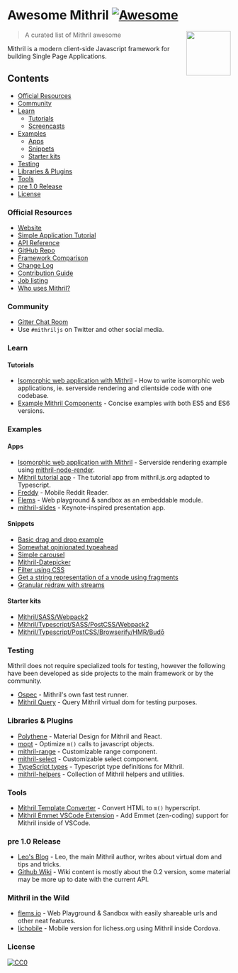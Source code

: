 # Awesome Mithril [![Awesome](https://cdn.rawgit.com/sindresorhus/awesome/d7305f38d29fed78fa85652e3a63e154dd8e8829/media/badge.svg)](https://github.com/sindresorhus/awesome)

[<img src="https://mithril.js.org/logo.svg" align="right" width="100">](https://mithril.js.org)

> A curated list of Mithril awesome

Mithril is a modern client-side Javascript framework for building Single Page Applications.

## Contents

- [Official Resources](#official-resources)
- [Community](#community)
- [Learn](#learn)
  * [Tutorials](#tutorials)
  * [Screencasts](#screencasts)
- [Examples](#examples)
  * [Apps](#apps)
  * [Snippets](#snippets)
  * [Starter kits](#starter-kits)
- [Testing](#testing)
- [Libraries & Plugins](#libraries--plugins)
- [Tools](#tools)
- [pre 1.0 Release](#pre-10-release)
- [License](#license)

### Official Resources

- [Website](https://mithril.js.org/)
- [Simple Application Tutorial](https://mithril.js.org/simple-application.html)
- [API Reference](https://mithril.js.org/api.html)
- [GitHub Repo](https://github.com/MithrilJS/mithril.js)
- [Framework Comparison](https://mithril.js.org/framework-comparison.html)
- [Change Log](https://mithril.js.org/change-log.html)
- [Contribution Guide](https://mithril.js.org/contributing.html)
- [Job listing](https://github.com/MithrilJS/mithril.js/wiki/JOBS)
- [Who uses Mithril?](https://github.com/MithrilJS/mithril.js/wiki/Who-Uses-Mithril)


### Community

- [Gitter Chat Room](https://gitter.im/mithriljs/mithril.js)
- Use `#mithriljs` on Twitter and other social media.

### Learn

#### Tutorials

- [Isomorphic web application with Mithril](https://isomorphic-mithril.mvlabs.it/en/) - How to write isomorphic web applications, ie. serverside rendering and clientside code with one codebase.
- [Example Mithril Components](https://mithril-examples.firebaseapp.com/) - Concise examples with both ES5 and ES6 versions.

### Examples

#### Apps

- [Isomorphic web application with Mithril](https://github.com/mvlabs/isomorphic-mithril) - Serverside rendering example using [mithril-node-render](https://github.com/MithrilJS/mithril-node-render).
- [Mithril tutorial app](https://github.com/spacejack/mithril-tutorial-ts) - The tutorial app from mithril.js.org adapted to Typescript.
- [Freddy](https://github.com/spacejack/freddy) - Mobile Reddit Reader.
- [Flems](https://github.com/porsager/flems) - Web playground & sandbox as an embeddable module.
- [mithril-slides](https://github.com/wulab/mithril-slides) - Keynote-inspired presentation app.

#### Snippets

- [Basic drag and drop example](https://codepen.io/grilchgristle/pen/rmaZag)
- [Somewhat opinionated typeahead](https://codepen.io/grilchgristle/pen/pPvGRg)
- [Simple carousel](https://github.com/spacejack/m-carousel)
- [Mithril-Datepicker](https://github.com/CreaturesInUnitards/mithril-datepicker)
- [Filter using CSS](https://flems.io/#0=N4IgzgpgNhDGAuEAmIBcIB0ArMIA0IAZgJYy6oDaoAdgIYC2EamAFvPVPiLAPbWL9mIAL54aDJumy4CvfhEHo5YeAAI6jMKoC8qgOQAZWgFcATtFUBRWqfgtaqgFLGoxJz1NI+qgCq0A7tQAng4A4hAeAObEtNTUqgBi5kgQpsSwANYOAIJxxFmqANIKQRDw8A4AsjbE1BCq2QBGpgy+PG7hURCxdFZI-rUOAGq0MGkOAOq11MSEyaoAQhAAbr4QYGAOAEqxKfXZngqJtPDE9LQsqgDKxptxDgCSaVrVpssOV7EO1qZ1KrX1BbmaheeIGMrpGLuSDleoATVoYHoANUr0iCnqlR49nojCQRQUSFGqi2xkaR0csTKiESyVS6Q+xKGZQcAHkZhVVEZlnwoZYkEE7EUar1CsQAF7ioKqIbEHhQHKuSANahYaAMtqNGJaQonel1VHEcbxV5BBUgvQYMAAB1c8AAFHp9ABKAA61HdMDUAEdjKlpbo9Hp3apQ6p3fQMPQeMZ+PavLBjIx+BhGjwBXhVMAQ6plsQIP5UKp7c6dAA+VQUHOh+iO2rW4zwPSZ7PxMOh95QP1F33+vDVsO86gN+BF+raCu90wB1QQDAVUzo+AYTt++c8Aw8fypADCiIgJYHwmd-bbNcdKjNEGbqin0oAZPfVAADAehjB31SuVDUHgOiinPAMCqAAVLorogAAJMAd7CBBAC6patu27ZIMQNoKkERa-nUb6qHBZ4vieA61noaHLB+frTs2eEaOsUa0Na9rxBOeHnnorg3shKHtoBMDYeum7bqYe6QIehHtqI6huhJqgye28mqPB7rHiIYggHRzAYLAGxcHIAjwEIwjwQQrjUBk5BUCAZicOgbDwNaYCoAA9M5sbWhkkTaTw9DOcidhpJwBDwEE1qSCAOAiPBwhAA)
- [Get a string representation of a vnode using fragments](https://flems.io/#0=N4IgZglgNgpgziAXAbVAOwIYFsZJAOgAsAXLKEAGhAGMB7NYmBvEAXwvW10QICsEqdBk2J4AbhgBOAAjCSMAcxwNpAXmkATWtQCuy4vmqSYGRgBFtekQDF5SkQAoAlAB00WfMbQaYkh3MV9CmksBwByQgBGMOCImCgoWjCnVzQAB387fXxISThiAGFCaA0nNg4QTBw8QzgBGnpGZh42AF0qKAg0AGsEFE5qniwIYkJJaEoQHUlyHhJiNLhEAHplnXTuhUNaLGXh0fGoAAFI-FOAVj2Rseh8fkniAE807hB71lbWIA)
- [Granular redraw with streams](https://flems.io/#0=N4IgZglgNgpgziAXAbVAOwIYFsZJAOgAsAXLKEAGhAGMB7NYmBvEAXwvW10QICsEqdBk2J4A9ACoAOmhkAVQhDgACAOQB5AEZwYAJwBue1crpYADvRHKYADzMxqxFcUIxlGYsV0qAJvGq6EJowPsrBULQA7vjyrsr6PrRYyrpMfqmhmgCeygAG+hAwkbnKkdBQKTAAtKlo6cpotLpYGFBQOWUuELJoALIQLoFQqioZuhiRJlnUsDFoCm4JSZV1eiFhObm16SVlbcr07ZU1aXqlrmjKLjAy+q0Arm5wXjDYyvdmPh7w+MoKSqVyg1aMQroEAObgs7giKaVqVHzjSJwOZbU66ErbPQqbrEWhXOKJZKNPzKPxwAJBdbZPI6WCOJq5CgyEGuXRlHRkmBgDD3KBOK7464mJIWNAiEYpWgg4F+OYyLQ6Ax6ACCnm8AB45AA+ZTAGRSYh3KCPRDKADKL2wWu1zNkThg9LxugA-GbnoE0OC7YaCkUABT6EkwM0ANWDAEow8GfS9VrpAw8Q38o8pw7Q-DJWAa0BIxDIhM8Dto9IZdMoALzKMD3NCOCD0f3ADxeOBm4DG03xJPm3TUVisCN6mTKZRiMTKADCqW+7i59lWDGUHteyUibmoGEu9zg920lOCgoOl1SWFoxpHIrQRc7birt971HwLTMgcruv0EcvqWI910l31S5R2PAJXkYZQmyJCh3HVNs9SxXRoLpBxnQHIdAOA4Dx2UAARCBQnXZQoVBDBl0dFCmgOcs4EIWg+QItwEKPXRpVBYMXQNYhDUNQtQUdSsriyexaDAMinUoitJLUD1unBVROO4rjiBdMkknwABHR5dCyc1yIZBNkP0r97UUw0zSJBSlOwgAlaomMOHJ6GXK1kg+L5GDgSzfSTZ8MFffR32HEylMNLB8AQ-1HWgiLP2M0ziEHS9R3YJLj1Pc8YH9dDUtHbCAFVrz3ClAkPMAWOSFdsBy7sTRgfA0n9LxHiHZRUpSoDRz9SJA0jILMNHH8-0uIMMzqltvHwLqetG4zMOzID5vmmRJGkS4JD+OIIgwHxZIAIQwctTDFKxCC3HwVBE0TKoqoqDxgMRa13fcSpuNblBaTAoRwJczverd7nhJi8QJNxaBLZVDtFSwGDmZR1oAdTcPwZgOxZCkmf06MYXQh1+pj-W6cUcerWt63oZxTq4t7hTBpUyxFcxodBPYKm6fRaAAazqkc8wLcnQS2navQEwDfXRiDm1g9szBY8FUjgOA0KCxTBv-d7MfBstoIw-rsIWMSKPLHd1mByA6hBlZ6mIA7iOsWBvqp-qDf0s1VHwOFdCqLGjFjRTbzNGXaDl+A4F9pT8cD4OFey4KVZgX81awf03Y91RteeLJYDNXIyh8FwzQAEmASP5ZUdaAEYAAZK9YABSXJEtjhKw7FgMY-iw1VcuJO3cF2Sqk0CJqA5tPqswnuzDT5QS5DrLlA1ZRy+UFSpBAAAZWhttk-Ad9X5QzVXnDLAAQlXiM7SdzC9bia3dFt8iHeY9ELZnhWwgO5RcVoMfgJ792Dq9vcbGqhZqXziiFBKllG6GkWjmSQyhegYG6O4MwZgGbHSXLzOs-MUFoKrDrKaMdMJd3Vm7Pyk8L79R7oQcuU9V69ByCqVBZ9KHj39H3L02tX6K3PtVbhc9tRViXgAMmEaQihP8e6aCAXiNAo8OqXx1pfYCxAhLJlUNIzw9B5HKMwvQGYEBh7ulvsQVhl92q6NaiAWyzwDpcRAD-UBmEnHKFAbAno2EAAStAoChG4c5WcyDSLXRkP4qsYVrpZTgROc0EAsB8lnBw8EgIXBzmsiqAAYsoCItAzAyBrHWYgDZLiCw3rkueOt+H8KHAAamUJXfA1cACsoCICiX9NU+ei8iHAVSJpeAxAVRoDiR4YpGTxg4HYZvHwZSzBuLtpyJRY4JxHxJvsMYExzhMGydMkIqUwobO6m4rMOYClk0uLY3QxAKmXn4ZXUBfTHjPCGSMop9BxlcCmdtWZxklrXhMVEjxE5eh0SXMKchMgwpnlrNcxI1B7gO3dhmLI0FyHGTYBwEAmAcB4HwNQBWlAaD0EYMwHg+ByF9WrMSqoPIsDQCyO6LccAqhKjaQAbhOT0fASSB5Dw5kFP5-9Pbe3LDrXO+dlAACZK4wCwByoCrgIDghIGacusr5Wjk0E0dIZoADEABOQ1i8zA2GXD4-C8rBUe0peKwgZpK61w1coRVyriCquro6y8cJh5y1BT4KodAIi6D1QAZknJXS1Mg2AAF0qBQG6BzBAKBOA4p4HSwY0BCV-nIDwEgxAzBtnHLWMwHNwR4qSGIdNhAhgAAFy74HrQANkrQMat0B8D8EJao+weBO3sBTdwEA10s26BzSAPNBbEBFrQCWstpgW0ZqgHWht+Bm3XTEMOqg3bB19ujawIAA)

#### Starter kits

- [Mithril/SASS/Webpack2](https://github.com/CreaturesInUnitards/mithril-sass-webpack-starter)
- [Mithril/Typescript/SASS/PostCSS/Webpack2](https://github.com/spacejack/mithril-webpack-ts)
- [Mithril/Typescript/PostCSS/Browserify/HMR/Budō](https://github.com/spacejack/mithril-browserify-ts-budo)

### Testing

Mithril does not require specialized tools for testing, however the following have been developed as side projects to the main framework or by the community.

- [Ospec](https://github.com/MithrilJS/mithril.js/tree/rewrite/ospec) - Mithril's own fast test runner.
- [Mithril Query](https://github.com/MithrilJS/mithril-query) - Query Mithril virtual dom for testing purposes.


### Libraries & Plugins

- [Polythene](https://github.com/ArthurClemens/Polythene) - Material Design for Mithril and React.
- [mopt](https://github.com/MithrilJS/mopt) - Optimize `m()` calls to javascript objects.
- [mithril-range](https://www.npmjs.com/package/mithril-range) - Customizable range component.
- [mithril-select](https://www.npmjs.com/package/mithril-select) - Customizable select component.
- [TypeScript types](https://www.npmjs.com/package/@types/mithril) - Typescript type definitions for Mithril.
- [mithril-helpers](https://github.com/isiahmeadows/mithril-helpers) - Collection of Mithril helpers and utilities.


### Tools

- [Mithril Template Converter](http://arthurclemens.github.io/mithril-template-converter/) - Convert HTML to `m()` hyperscript.
- [Mithril Emmet VSCode Extension](https://marketplace.visualstudio.com/items?itemName=FallenMax.mithril-emmet) - Add Emmet (zen-coding) support for Mithril inside of VSCode.

### pre 1.0 Release

- [Leo's Blog](http://lhorie.github.io/mithril-blog/) - Leo, the main Mithril author, writes about virtual dom and tips and tricks.
- [Github Wiki](https://github.com/MithrilJS/mithril.js/wiki) - Wiki content is mostly about the 0.2 version, some material may be more up to date with the current API.

### Mithril in the Wild

- [flems.io](https://flems.io) - Web Playground & Sandbox with easily shareable urls and other neat features.
- [lichobile](https://lichess.org/mobile) - Mobile version for lichess.org using Mithril inside Cordova.

### License

[![CC0](http://mirrors.creativecommons.org/presskit/buttons/88x31/svg/cc-zero.svg)](https://creativecommons.org/publicdomain/zero/1.0/)
